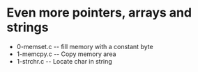 # Even more pointers, arrays and strings

- 0-memset.c -- fill memory with a constant byte
- 1-memcpy.c -- Copy memory area
- 1-strchr.c -- Locate char in string
